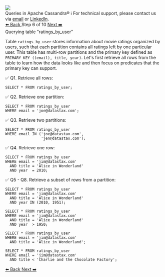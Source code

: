 <!-- TOP -->
<div class="top">
  <img src="https://datastax-academy.github.io/katapod-shared-assets/images/ds-academy-logo.svg" />
  <div class="scenario-title-section">
    <span class="scenario-title">Queries in Apache Cassandra®</span>
    <span class="scenario-subtitle">ℹ️ For technical support, please contact us via <a href="mailto:aleksandr.volochnev@datastax.com">email</a> or <a href="https://dtsx.io/aleks">LinkedIn</a>.</span>
  </div>
</div>

<!-- NAVIGATION -->
<div id="navigation-top" class="navigation-top">
 <a href='command:katapod.loadPage?[{"step":"step5-astra"}]'
   class="btn btn-dark navigation-top-left">⬅️ Back
 </a>
<span class="step-count"> Step 6 of 10</span>
 <a href='command:katapod.loadPage?[{"step":"step7-astra"}]' 
    class="btn btn-dark navigation-top-right">Next ➡️
  </a>
</div>

<!-- CONTENT -->

<div class="step-title">Querying table "ratings_by_user"</div>

Table `ratings_by_user` stores information about movie ratings organized by users, 
such that each partition contains all ratings left by one particular user.
This table has multi-row partitions and 
the primary key defined as `PRIMARY KEY ((email), title, year)`. 
Let's first retrieve all rows from the table to learn how the data looks like and then focus 
on predicates that the primary key can support.

✅ Q1. Retrieve all rows:
```
SELECT * FROM ratings_by_user;
```

✅ Q2. Retrieve one partition:
```
SELECT * FROM ratings_by_user
WHERE email = 'joe@datastax.com';
```

✅ Q3. Retrieve two partitions:
```
SELECT * FROM ratings_by_user
WHERE email IN ('joe@datastax.com',
                'jen@datastax.com');
```

✅ Q4. Retrieve one row:
```
SELECT * FROM ratings_by_user
WHERE email = 'jim@datastax.com'
  AND title = 'Alice in Wonderland'
  AND year  = 2010;
```

✅ Q5 - Q8. Retrieve a subset of rows from a partition:
```
SELECT * FROM ratings_by_user
WHERE email = 'jim@datastax.com'
  AND title = 'Alice in Wonderland'
  AND year IN (2010, 1951);
```
```
SELECT * FROM ratings_by_user
WHERE email = 'jim@datastax.com'
  AND title = 'Alice in Wonderland'
  AND year  > 1950;
```
```
SELECT * FROM ratings_by_user
WHERE email = 'jim@datastax.com'
  AND title = 'Alice in Wonderland';
```
```
SELECT * FROM ratings_by_user
WHERE email = 'jim@datastax.com'
  AND title < 'Charlie and the Chocolate Factory';
```

<!-- NAVIGATION -->
<div id="navigation-bottom" class="navigation-bottom">
 <a href='command:katapod.loadPage?[{"step":"step5-astra"}]'
   class="btn btn-dark navigation-bottom-left">⬅️ Back
 </a>
 <a href='command:katapod.loadPage?[{"step":"step7-astra"}]'
    class="btn btn-dark navigation-bottom-right">Next ➡️
  </a>
</div>

